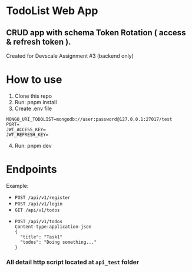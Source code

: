 # TodoList Web App
## CRUD app with schema Token Rotation ( access & refresh token ).
Created for Devscale Assignment #3 (backend only)


# How to use
1. Clone this repo
2. Run: pnpm install
3. Create .env file
```
MONGO_URI_TODOLIST=mongodb://user:password@127.0.0.1:27017/test
PORT=
JWT_ACCESS_KEY=
JWT_REFRESH_KEY=
```
4. Run: pnpm dev


# Endpoints
Example: 
- `POST /api/v1/register`
- `POST /api/v1/login`
- `GET /api/v1/todos`
- ```
  POST /api/v1/todos
  Content-type:application-json
  {
    "title": "Task1"
    "todos": "Doing something..."
  }
  ```
### All detail http script located at `api_test` folder
